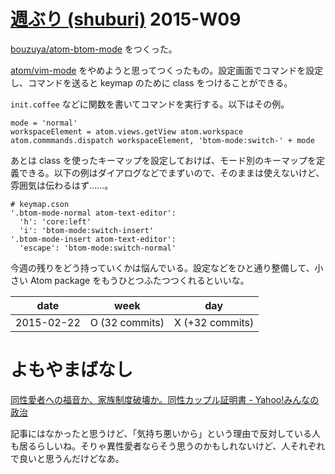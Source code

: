 # [週ぶり (shuburi)][shuburi] 2015-W09

[bouzuya/atom-btom-mode][] をつくった。

[atom/vim-mode][] をやめようと思ってつくったもの。設定画面でコマンドを設定し、コマンドを送ると keymap のために class をつけることができる。

`init.coffee` などに関数を書いてコマンドを実行する。以下はその例。

```
mode = 'normal'
workspaceElement = atom.views.getView atom.workspace
atom.commmands.dispatch workspaceElement, 'btom-mode:switch-' + mode
```

あとは class を使ったキーマップを設定しておけば、モード別のキーマップを定義できる。以下の例はダイアログなどでまずいので、そのままは使えないけど、雰囲気は伝わるはず……。

```
# keymap.cson
'.btom-mode-normal atom-text-editor':
  'h': 'core:left'
  'i': 'btom-mode:switch-insert'
'.btom-mode-insert atom-text-editor':
  'escape': 'btom-mode:switch-normal'
```

今週の残りをどう持っていくかは悩んでいる。設定などをひと通り整備して、小さい Atom package をもうひとつふたつつくれるといいな。

date       | week            | day
-----------|-----------------|-----------------
2015-02-22 | O (32 commits)  | X (+32 commits)

# よもやまばなし

[同性愛者への福音か、家族制度破壊か。同性カップル証明書 - Yahoo!みんなの政治](http://b.hatena.ne.jp/entry/242304141/comment/bouzuya)

記事にはなかったと思うけど、「気持ち悪いから」という理由で反対している人も居るらしいね。そりゃ異性愛者ならそう思うのかもしれないけど、人それぞれで良いと思うんだけどなあ。

[shuburi]: http://shuburi.org
[atom/vim-mode]: https://github.com/atom/vim-mode
[bouzuya/atom-btom-mode]: https://github.com/bouzuya/atom-btom-mode
